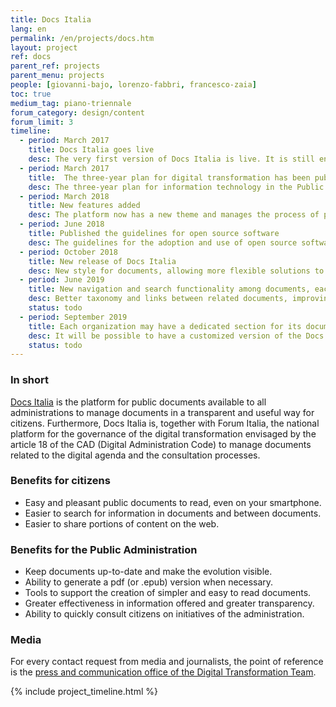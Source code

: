 ```yaml
---
title: Docs Italia
lang: en
permalink: /en/projects/docs.htm
layout: project
ref: docs
parent_ref: projects
parent_menu: projects
people: [giovanni-bajo, lorenzo-fabbri, francesco-zaia]
toc: true
medium_tag: piano-triennale
forum_category: design/content
forum_limit: 3
timeline:
  - period: March 2017
    title: Docs Italia goes live
    desc: The very first version of Docs Italia is live. It is still entirely based on the open source project ReadTheDocs
  - period: March 2017
    title:  The three-year plan for digital transformation has been published
    desc: The three-year plan for information technology in the Public Administration is published on the first version of Docs Italia
  - period: March 2018
    title: New features added
    desc: The platform now has a new theme and manages the process of public consultation of documents, as established by the CAD
  - period: June 2018
    title: Published the guidelines for open source software
    desc: The guidelines for the adoption and use of open source software are published on the first version of Docs Italia
  - period: October 2018
    title: New release of Docs Italia
    desc: New style for documents, allowing more flexible solutions to produce documents that are even easier and more pleasant to read
  - period: June 2019
    title: New navigation and search functionality among documents, each institution will have a dedicated section for documents
    desc: Better taxonomy and links between related documents, improving and debugging of research features
    status: todo
  - period: September 2019
    title: Each organization may have a dedicated section for its documents
    desc: It will be possible to have a customized version of the Docs Italia interface for each institution
    status: todo
---
```


### In short

[Docs Italia](https://docs.italia.it/) is the platform for public documents available to all administrations to manage documents in a transparent and useful way for citizens. Furthermore, Docs Italia is, together with Forum Italia, the national platform for the governance of the digital transformation envisaged
by the article 18 of the CAD (Digital Administration Code) to manage documents related to the digital agenda and the consultation processes.

### Benefits for citizens

* Easy and pleasant public documents to read, even on your smartphone.
* Easier to search for information in documents and between documents.
* Easier to share portions of content on the web.

### Benefits for the Public Administration

* Keep documents up-to-date and make the evolution visible.
* Ability to generate a pdf (or .epub) version when necessary.
* Tools to support the creation of simpler and easy to read documents.
* Greater effectiveness in information offered and greater transparency.
* Ability to quickly consult citizens on initiatives of the administration.

### Media

For every contact request from media and journalists, the point of reference is the [press and communication office of the Digital Transformation Team](https://teamdigitale.governo.it/en/contacts).

{% include project_timeline.html %}
